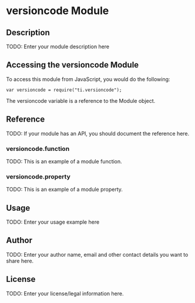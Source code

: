 # versioncode Module

## Description

TODO: Enter your module description here

## Accessing the versioncode Module

To access this module from JavaScript, you would do the following:

    var versioncode = require("ti.versioncode");

The versioncode variable is a reference to the Module object.

## Reference

TODO: If your module has an API, you should document
the reference here.

### versioncode.function

TODO: This is an example of a module function.

### versioncode.property

TODO: This is an example of a module property.

## Usage

TODO: Enter your usage example here

## Author

TODO: Enter your author name, email and other contact
details you want to share here.

## License

TODO: Enter your license/legal information here.
